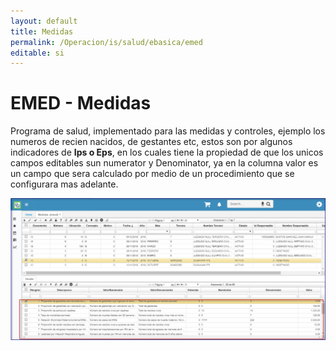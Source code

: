 ```yaml
---
layout: default  
title: Medidas  
permalink: /Operacion/is/salud/ebasica/emed  
editable: si  
---  
```


# EMED -  Medidas  

Programa de salud, implementado para las medidas y controles,  ejemplo los numeros de recien nacidos, de gestantes etc, estos son por algunos indicadores de **Ips o Eps**, en los cuales tiene la propiedad de que los unicos campos editables sun numerator y Denominator, ya en la columna valor es un campo que sera calculado por medio de un procedimiento que se configurara mas adelante.    

![](emed1.png)  





